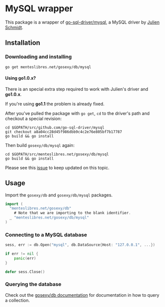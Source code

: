 # MySQL wrapper

This package is a wrapper of
[go-sql-driver/mysql](https://github.com/go-sql-driver/mysql),
a MySQL driver by [Julien Schmidt](http://www.julienschmidt.com/).

## Installation

### Downloading and installing

```sh
go get menteslibres.net/gosexy/db/mysql
```

#### Using go1.0.x?

There is an special extra step required to work with Julien's driver and
**go1.0.x**.

If you're using **go1.1** the problem is already fixed.

After you've pulled the package with `go get`, `cd` to the driver's path and
checkout a special revision:

```
cd $GOPATH/src/github.com/go-sql-driver/mysql
git checkout a8a04cc28d45f986dbb9c4c2e76e805bf7b17787
go build && go install
```

Then build `gosexy/db/mysql` again:

```
cd $GOPATH/src/menteslibres.net/gosexy/db/mysql
go build && go install
```

Please see this
[issue](https://github.com/go-sql-driver/mysql/issues/48) to keep updated on
this topic.

## Usage

Import the `gosexy/db` and `gosexy/db/mysql` packages.

```go
import (
  "menteslibres.net/gosexy/db"
	# Note that we are importing to the blank identifier.
  _ "menteslibres.net/gosexy/db/mysql"
)
```

### Connecting to a MySQL database

```go
sess, err := db.Open("mysql", db.DataSource{Host: "127.0.0.1", ...})

if err != nil {
	panic(err)
}

defer sess.Close()
```

### Querying the database

Check out the [gosexy/db documentation](/gosexy/db) for documentation in how to query
a collection.

